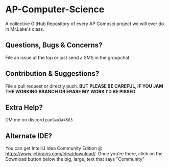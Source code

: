 # AP-Computer-Science

A collective GitHub Repository of every AP Compsci project we will ever do in Mr.Lake's class.

## Questions, Bugs & Concerns?

File an issue at the top or just send a SMS in the groupchat

## Contribution & Suggestions?

File a pull request or directly push. **BUT PLEASE BE CAREFUL, IF YOU JAM THE WORKING BRANCH OR ERASE MY WORK I'D BE PISSED**

## Extra Help?

DM me on discord `puɐlʍoƆ#4563`

## Alternate IDE?

You can get IntelliJ Idea Community Edition @ https://www.jetbrains.com/idea/download/. 
Once you're there, click on the Download button below the big, large, text that says "Community"
